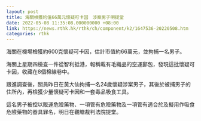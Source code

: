 ```yaml
---
layout: post
title: 海關檢獲約值66萬元懷疑可卡因　涉案男子明提堂
date: 2022-05-08 11:35:08.000000000 +08:00
link: https://news.rthk.hk/rthk/ch/component/k2/1647536-20220508.htm
categories: rthk
---
```


海關在機場檢獲約600克懷疑可卡因，估計市值約66萬元，並拘捕一名男子。

海關上星期四檢查一件從智利抵港，報稱載有毛織品的空運郵包，發現這批懷疑可卡因，收藏在8個棉線卷中。

跟進調查後，關員昨日在黃大仙拘捕一名24歲懷疑涉案男子，其後於被捕男子的住所內，再檢獲少量懷疑可卡因和一套毒品吸食工具。

這名男子被控以販運危險藥物、一項管有危險藥物及一項管有適合於及擬用作吸食危險藥物的器具罪名，明日在觀塘裁判法院提堂。
